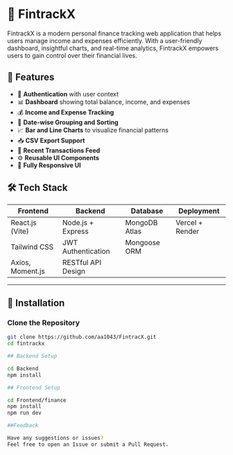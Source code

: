# 💸 FintrackX

FintrackX is a modern personal finance tracking web application that helps users manage income and expenses efficiently. With a user-friendly dashboard, insightful charts, and real-time analytics, FintrackX empowers users to gain control over their financial lives.

## 🚀 Features

- 🔐 **Authentication** with user context
- 📊 **Dashboard** showing total balance, income, and expenses
- 💰 **Income and Expense Tracking**
- 📅 **Date-wise Grouping and Sorting**
- 📈 **Bar and Line Charts** to visualize financial patterns
- 📥 **CSV Export Support**
- 🧾 **Recent Transactions Feed**
- ⚙️ **Reusable UI Components**
- 🎨 **Fully Responsive UI**

## 🛠️ Tech Stack

| Frontend            | Backend             | Database      | Deployment       |
|---------------------|---------------------|---------------|------------------|
| React.js (Vite)     | Node.js + Express   | MongoDB Atlas | Vercel + Render  |
| Tailwind CSS        | JWT Authentication  | Mongoose ORM  |                  |
| Axios, Moment.js    | RESTful API Design  |               |                  |

---

## 🔧 Installation

### Clone the Repository

```bash
git clone https://github.com/aa1043/FintracX.git
cd fintrackx

## Backend Setup

cd Backend
npm install

## Frontend Setup

cd Frontend/finance
npm install
npm run dev

##Feedback

Have any suggestions or issues?
Feel free to open an Issue or submit a Pull Request.
